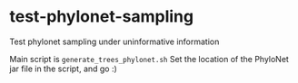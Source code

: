 # test-phylonet-sampling
Test phylonet sampling under uninformative information

Main script is `generate_trees_phylonet.sh`
Set the location of the PhyloNet jar file in the script, and go :)
